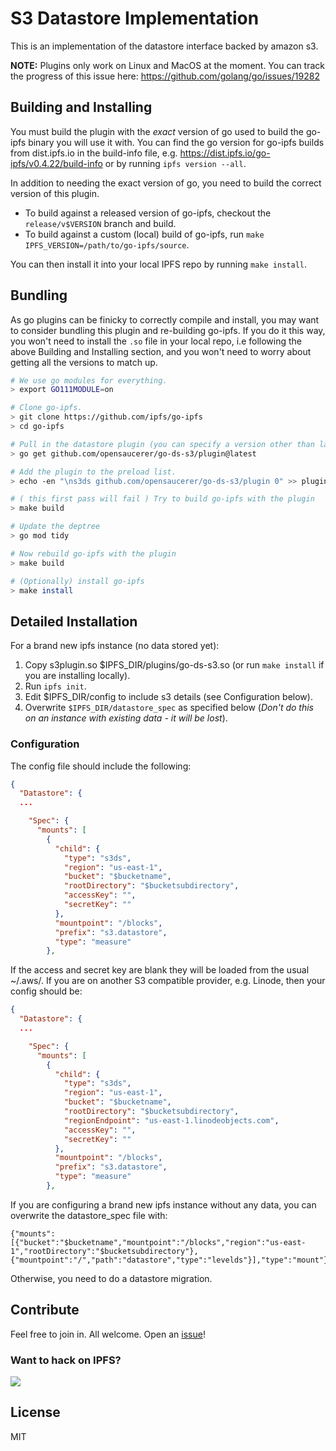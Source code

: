 # S3 Datastore Implementation

This is an implementation of the datastore interface backed by amazon s3.

**NOTE:** Plugins only work on Linux and MacOS at the moment. You can track the progress of this issue here: https://github.com/golang/go/issues/19282

## Building and Installing

You must build the plugin with the _exact_ version of go used to build the go-ipfs binary you will use it with. You can find the go version for go-ipfs builds from dist.ipfs.io in the build-info file, e.g. https://dist.ipfs.io/go-ipfs/v0.4.22/build-info or by running `ipfs version --all`.

In addition to needing the exact version of go, you need to build the correct version of this plugin.

- To build against a released version of go-ipfs, checkout the `release/v$VERSION` branch and build.
- To build against a custom (local) build of go-ipfs, run `make IPFS_VERSION=/path/to/go-ipfs/source`.

You can then install it into your local IPFS repo by running `make install`.

## Bundling

As go plugins can be finicky to correctly compile and install, you may want to consider bundling this plugin and re-building go-ipfs. If you do it this way, you won't need to install the `.so` file in your local repo, i.e following the above Building and Installing section, and you won't need to worry about getting all the versions to match up.

```bash
# We use go modules for everything.
> export GO111MODULE=on

# Clone go-ipfs.
> git clone https://github.com/ipfs/go-ipfs
> cd go-ipfs

# Pull in the datastore plugin (you can specify a version other than latest if you'd like).
> go get github.com/opensaucerer/go-ds-s3/plugin@latest

# Add the plugin to the preload list.
> echo -en "\ns3ds github.com/opensaucerer/go-ds-s3/plugin 0" >> plugin/loader/preload_list

# ( this first pass will fail ) Try to build go-ipfs with the plugin
> make build

# Update the deptree
> go mod tidy

# Now rebuild go-ipfs with the plugin
> make build

# (Optionally) install go-ipfs
> make install
```

## Detailed Installation

For a brand new ipfs instance (no data stored yet):

1. Copy s3plugin.so $IPFS_DIR/plugins/go-ds-s3.so (or run `make install` if you are installing locally).
2. Run `ipfs init`.
3. Edit $IPFS_DIR/config to include s3 details (see Configuration below).
4. Overwrite `$IPFS_DIR/datastore_spec` as specified below (_Don't do this on an instance with existing data - it will be lost_).

### Configuration

The config file should include the following:

```json
{
  "Datastore": {
  ...

    "Spec": {
      "mounts": [
        {
          "child": {
            "type": "s3ds",
            "region": "us-east-1",
            "bucket": "$bucketname",
            "rootDirectory": "$bucketsubdirectory",
            "accessKey": "",
            "secretKey": ""
          },
          "mountpoint": "/blocks",
          "prefix": "s3.datastore",
          "type": "measure"
        },
```

If the access and secret key are blank they will be loaded from the usual ~/.aws/.
If you are on another S3 compatible provider, e.g. Linode, then your config should be:

```json
{
  "Datastore": {
  ...

    "Spec": {
      "mounts": [
        {
          "child": {
            "type": "s3ds",
            "region": "us-east-1",
            "bucket": "$bucketname",
            "rootDirectory": "$bucketsubdirectory",
            "regionEndpoint": "us-east-1.linodeobjects.com",
            "accessKey": "",
            "secretKey": ""
          },
          "mountpoint": "/blocks",
          "prefix": "s3.datastore",
          "type": "measure"
        },
```

If you are configuring a brand new ipfs instance without any data, you can overwrite the datastore_spec file with:

```
{"mounts":[{"bucket":"$bucketname","mountpoint":"/blocks","region":"us-east-1","rootDirectory":"$bucketsubdirectory"},{"mountpoint":"/","path":"datastore","type":"levelds"}],"type":"mount"}
```

Otherwise, you need to do a datastore migration.

## Contribute

Feel free to join in. All welcome. Open an [issue](https://github.com/opensaucerer/go-ds-s3/issues)!

### Want to hack on IPFS?

[![](https://cdn.rawgit.com/jbenet/contribute-ipfs-gif/master/img/contribute.gif)](https://github.com/ipfs/community/blob/master/CONTRIBUTING.md)

## License

MIT
